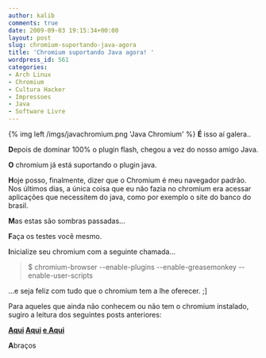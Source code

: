 ```yaml
---
author: kalib
comments: true
date: 2009-09-03 19:15:34+00:00
layout: post
slug: chromium-suportando-java-agora
title: 'Chromium suportando Java agora! '
wordpress_id: 561
categories:
- Arch Linux
- Chromium
- Cultura Hacker
- Impressoes
- Java
- Software Livre
---
```

{% img left /imgs/javachromium.png 'Java Chromium' %}
**É** isso aí galera..

**D**epois de dominar 100% o plugin flash, chegou a vez do nosso amigo Java.

**O** chromium já está suportando o plugin java.

**H**oje posso, finalmente, dizer que o Chromium é meu navegador padrão. Nos últimos dias, a única coisa que eu não fazia no chromium era acessar aplicações que necessitem do java, como por exemplo o site do banco do brasil.

**M**as estas são sombras passadas...

**F**aça os testes você mesmo.

**I**nicialize seu chromium com a seguinte chamada...


> $ chromium-browser --enable-plugins --enable-greasemonkey --enable-user-scripts


...e seja feliz com tudo que o chromium tem a lhe oferecer. ;]

Para aqueles que ainda não conhecem ou não tem o chromium instalado, sugiro a leitura dos seguintes posts anteriores:

**[Aqui](http://blog.marcelocavalcante.net/blog/2009/05/28/chromium-pronto-para-o-arch/)
[Aqui](http://blog.marcelocavalcante.net/blog/2009/07/09/chromium-ganha-suporte-ao-flash-por-completo/)
[e Aqui ](http://blog.marcelocavalcante.net/blog/2009/08/12/habilitando-plugins-no-chromium/)**

**A**braços